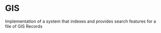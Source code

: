 # GIS
Implementation of a system that indexes and provides search features for a file of GIS Records
